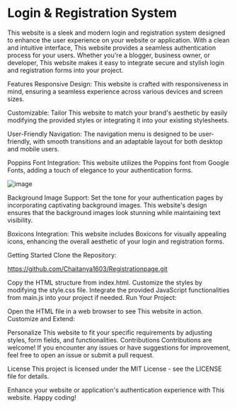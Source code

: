 
# Login & Registration System
This website is a sleek and modern login and registration system designed to enhance the user experience on your website or application. With a clean and intuitive interface, This website provides a seamless authentication process for your users. Whether you're a blogger, business owner, or developer, This website makes it easy to integrate secure and stylish login and registration forms into your project.

Features
Responsive Design: This website is crafted with responsiveness in mind, ensuring a seamless experience across various devices and screen sizes.

Customizable: Tailor This website to match your brand's aesthetic by easily modifying the provided styles or integrating it into your existing stylesheets.

User-Friendly Navigation: The navigation menu is designed to be user-friendly, with smooth transitions and an adaptable layout for both desktop and mobile users.

Poppins Font Integration: This website utilizes the Poppins font from Google Fonts, adding a touch of elegance to your authentication forms.

![image](https://github.com/Chaitanya1603/Registrationpage/assets/95305500/26397d35-c409-4c53-bf62-b0386ab01d2e)

Background Image Support: Set the tone for your authentication pages by incorporating captivating background images. This website's design ensures that the background images look stunning while maintaining text visibility.

Boxicons Integration: This website includes Boxicons for visually appealing icons, enhancing the overall aesthetic of your login and registration forms.

Getting Started
Clone the Repository:

https://github.com/Chaitanya1603/Registrationpage.git

Copy the HTML structure from index.html.
Customize the styles by modifying the style.css file.
Integrate the provided JavaScript functionalities from main.js into your project if needed.
Run Your Project:

Open the HTML file in a web browser to see This website in action.
Customize and Extend:

Personalize This website to fit your specific requirements by adjusting styles, form fields, and functionalities.
Contributions
Contributions are welcome! If you encounter any issues or have suggestions for improvement, feel free to open an issue or submit a pull request.

License
This project is licensed under the MIT License - see the LICENSE file for details.

Enhance your website or application's authentication experience with This website. Happy coding!





